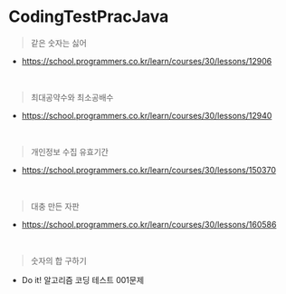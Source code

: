 # CodingTestPracJava

> 같은 숫자는 싫어
* https://school.programmers.co.kr/learn/courses/30/lessons/12906

<br>

> 최대공약수와 최소공배수
* https://school.programmers.co.kr/learn/courses/30/lessons/12940

<br>

> 개인정보 수집 유효기간
* https://school.programmers.co.kr/learn/courses/30/lessons/150370

<br>

> 대충 만든 자판
* https://school.programmers.co.kr/learn/courses/30/lessons/160586

<br>

> 숫자의 합 구하기
* Do it! 알고리즘 코딩 테스트 001문제
